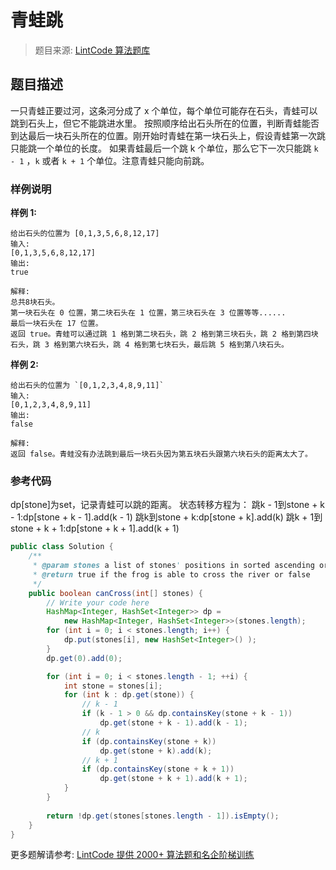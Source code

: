 # 青蛙跳
 > 题目来源: [LintCode 算法题库](https://www.lintcode.com/problem/frog-jump/?utm_source=sc-github-wzz)
 ## 题目描述
 一只青蛙正要过河，这条河分成了 x 个单位，每个单位可能存在石头，青蛙可以跳到石头上，但它不能跳进水里。
按照顺序给出石头所在的位置，判断青蛙能否到达最后一块石头所在的位置。刚开始时青蛙在第一块石头上，假设青蛙第一次跳只能跳一个单位的长度。
如果青蛙最后一个跳 k 个单位，那么它下一次只能跳 `k - 1` ，`k` 或者 `k + 1` 个单位。注意青蛙只能向前跳。
 ### 样例说明
 **样例 1:**
```
给出石头的位置为 [0,1,3,5,6,8,12,17]
输入:
[0,1,3,5,6,8,12,17]
输出:
true

解释:
总共8块石头。
第一块石头在 0 位置，第二块石头在 1 位置，第三块石头在 3 位置等等......
最后一块石头在 17 位置。
返回 true。青蛙可以通过跳 1 格到第二块石头，跳 2 格到第三块石头，跳 2 格到第四块石头，跳 3 格到第六块石头，跳 4 格到第七块石头，最后跳 5 格到第八块石头。
```

**样例 2:**
```
给出石头的位置为 `[0,1,2,3,4,8,9,11]`
输入:
[0,1,2,3,4,8,9,11]
输出:
false

解释:
返回 false。青蛙没有办法跳到最后一块石头因为第五块石头跟第六块石头的距离太大了。
```
 ### 参考代码
 dp[stone]为set，记录青蛙可以跳的距离。
状态转移方程为：
跳k - 1到stone + k - 1:dp[stone + k - 1].add(k - 1)
跳k到stone + k:dp[stone + k].add(k)
跳k + 1到stone + k + 1:dp[stone + k + 1].add(k + 1)
```java
public class Solution {
    /**
     * @param stones a list of stones' positions in sorted ascending order
     * @return true if the frog is able to cross the river or false
     */
    public boolean canCross(int[] stones) {
        // Write your code here
        HashMap<Integer, HashSet<Integer>> dp =
            new HashMap<Integer, HashSet<Integer>>(stones.length);
        for (int i = 0; i < stones.length; i++) {
        	dp.put(stones[i], new HashSet<Integer>() );
        }
        dp.get(0).add(0);

        for (int i = 0; i < stones.length - 1; ++i) {
        	int stone = stones[i];
        	for (int k : dp.get(stone)) {
                // k - 1
                if (k - 1 > 0 && dp.containsKey(stone + k - 1))
                    dp.get(stone + k - 1).add(k - 1);
                // k
                if (dp.containsKey(stone + k))
                    dp.get(stone + k).add(k);
                // k + 1
                if (dp.containsKey(stone + k + 1))
                    dp.get(stone + k + 1).add(k + 1);
        	}
        }
        
        return !dp.get(stones[stones.length - 1]).isEmpty();
    }
}
```
 更多题解请参考: [LintCode 提供 2000+ 算法题和名企阶梯训练](https://www.lintcode.com/problem/?utm_source=sc-github-wzz)